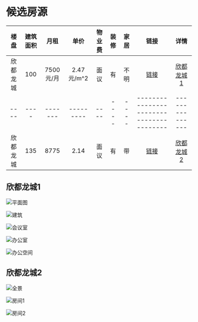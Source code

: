 # 候选房源

|楼盘|建筑面积|月租|单价|物业费|装修|家居|链接|详情|
:--:|:--:|:--:|:--:|:--:|:--:|:--:|:--:|:--:|
| 欣都龙城 | 100  | 7500元/月 | 2.47元/m^2 | 面议   | 有    | 不明   | [链接](https://km.xzl.anjuke.com/zu/48493739/) | [欣都龙城1](#欣都龙城1) |
| ---- | ---- | ------- | --------- | ---- | ---- | ---- | ---------------------------------------- | --------------- |
| 欣都龙城 | 135  | 8775    | 2.14      | 面议   | 有    | 带    | [链接](https://km.xzl.anjuke.com/zu/48467195/?from=zuxzlls&pt=1) | [欣都龙城2](#欣都龙城2) |




## 欣都龙城1                      


![平面图](https://pic1.ajkimg.com/display/hj/5bee043625c16542f0b298106d15869d/600x450.jpg?t=1)

![建筑](https://pic1.ajkimg.com/display/hj/4700ab8150e16740cd598eca40d84745/600x450.jpg?t=1)

![会议室](https://pic1.ajkimg.com/display/hj/397b1300359b52f333b013a4c7573354/600x450.jpg?t=1)

![办公室](https://pic1.ajkimg.com/display/hj/340ba103860abd39c64d6c3cb0f2accd/600x450.jpg?t=1)

![办公空间](https://pic1.ajkimg.com/display/hj/3cf53943fe18239b1067bde85de59de8/600x450.jpg?t=1)

## 欣都龙城2

![全景](https://pic1.ajkimg.com/display/hj/8c3cbf7e134687134b8da366216b3037/600x450.jpg?t=1)

![房间1](https://pic1.ajkimg.com/display/hj/dbe1f84906c813461dcb52edef478d01/600x450.jpg?t=1)

![房间2](https://pic1.ajkimg.com/display/hj/0ead621a156e2fbd903400518ddda189/600x450.jpg?t=1)
